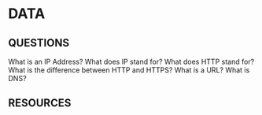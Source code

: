 # DATA

## QUESTIONS

What is an IP Address? What does IP stand for?
What does HTTP stand for? What is the difference between HTTP and HTTPS?
What is a URL? What is DNS?

## RESOURCES

